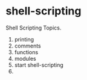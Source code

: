 # shell-scripting

Shell Scripting Topics.
1. printing
2. comments
3. functions
4. modules
5. start shell-scripting
6. 